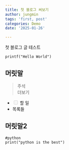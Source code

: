 ```yaml
---
title: 첫 블로그 써보기
author: jungmin
tags: 'first, post'
categories: Demo
date: '2025-01-26'

---
```


<p>첫 블로그 글 테스트</p>
<pre><code>printf("Hello World")
</code></pre>
<h2 id="머릿말">머릿말</h2>
<blockquote>
<p>주석<br>
더보기</p>
</blockquote>
<ul>
<li class="task-list-item"><input type="checkbox" class="task-list-item-checkbox" disabled=""> 할 일</li>
<li>목록들</li>
</ul>
<h2 id="머릿말2">머릿말2</h2>
<pre><code>#python
print("python is the best")
</code></pre>


